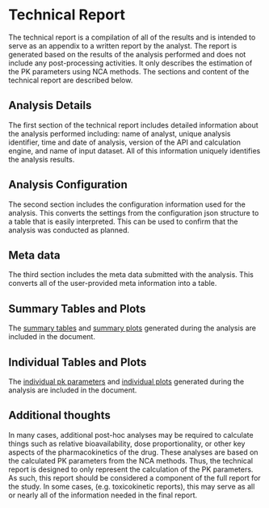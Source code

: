 # Technical Report
The technical report is a compilation of all of the results and is intended to serve as an appendix to a written report by the analyst. The report is generated based on the results of the analysis performed and does not include any post-processing activities. It only describes the estimation of the PK parameters using NCA methods. The sections and content of the technical report are described below.

## Analysis Details
The first section of the technical report includes detailed information about the analysis performed including: name of analyst, unique analysis identifier, time and date of analysis, version of the API and calculation engine, and name of input dataset. All of this information uniquely identifies the analysis results.

## Analysis Configuration
The second section includes the configuration information used for the analysis. This converts the settings from the configuration json structure to a table that is easily interpreted. This can be used to confirm that the analysis was conducted as planned.

## Meta data
The third section includes the meta data submitted with the analysis. This converts all of the user-provided meta information into a table.

## Summary Tables and Plots
The [summary tables](./results-summary) and [summary plots](./results-summary-plot) generated during the analysis are included in the document.

## Individual Tables and Plots
The [individual pk parameters](./results-ind) and [individual plots](./results-ind-plot) generated during the analysis are included in the document.

## Additional thoughts
In many cases, additional post-hoc analyses may be required to calculate things such as relative bioavailability, dose proportionality, or other key aspects of the pharmacokinetics of the drug. These analyses are based on the calculated PK parameters from the NCA methods. Thus, the technical report is designed to only represent the calculation of the PK parameters. As such, this report should be considered a component of the full report for the study. In some cases, (e.g. toxicokinetic reports), this may serve as all or nearly all of the information needed in the final report. 
